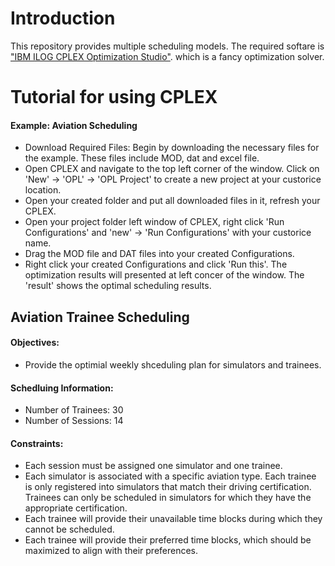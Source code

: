 # Introduction
This repository provides multiple scheduling models. The required softare is ["IBM ILOG CPLEX Optimization Studio"](https://www.ibm.com/products/ilog-cplex-optimization-studio).  which is a fancy optimization solver.

# Tutorial for using CPLEX
#### Example: Aviation Scheduling
- Download Required Files: Begin by downloading the necessary files for the example. These files include MOD, dat and excel file.
- Open CPLEX and navigate to the top left corner of the window. Click on 'New' → 'OPL' → 'OPL Project' to create a new project at your custorice location.
- Open your created folder and put all downloaded files in it, refresh your CPLEX.
- Open your project folder left window of CPLEX, right click 'Run Configurations' and 'new' → 'Run Configurations' with your custorice name.
- Drag the MOD file and DAT files into your created Configurations.
- Right click your created Configurations and click 'Run this'. The optimization results will presented at left concer of the window. The 'result' shows the optimal scheduling results.

## Aviation Trainee Scheduling
#### Objectives:
- Provide the optimial weekly shceduling plan for simulators and trainees.

#### Schedluing Information:
- Number of Trainees: 30
- Number of Sessions: 14

#### Constraints:
- Each session must be assigned one simulator and one trainee.
- Each simulator is associated with a specific aviation type. Each trainee is only registered into simulators that match their driving certification. Trainees can only be scheduled in simulators for which they have the appropriate certification.
- Each trainee will provide their unavailable time blocks during which they cannot be scheduled.
- Each trainee will provide their preferred time blocks, which should be maximized to align with their preferences.

